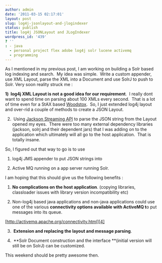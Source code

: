 ```yaml
---
author: admin
date: '2011-03-15 02:17:01'
layout: post
slug: log4j-jsonlayout-and-jlogindexer
status: publish
title: log4j JSONLayout and JLogIndexer
wordpress_id: '439'
? ''
: - java
  - personal project flex adobe log4j solr lucene activemq
  - programming
---
```


As I mentioned in my previous post, I am working on building a Solr based
log indexing and search.  My idea was simple.  Write a custom appender, use
XML Layout, parse the XML into a Document and use SolrJ to push to Solr.
Very soon reality struck me :

**1)  log4j XML Layout is not a good idea for our requirement**.  I really
dont want to spend time on parsing about 100 XMLs every second.  That is a lot
of time even for a StAX based [Woodstox][2].  So, I just extended log4j layout
and over-rid a couple of methods to create a JSON Layout.

2)  Using [Jackson Streaming API][3] to parse the JSON string from the Layout
opened my eyes.  There were too many external dependency libraries (jackson,
solrj and their dependent jars) that I was adding on to the application which
ultimately will all go to the host application.  That is totally insane.

So, I figured out that way to go is to use

1) log4j JMS appender to put JSON strings into

2) Active MQ running on a app server running Solr.

I am hoping that this should give us the following benefits :

1) **No complications on the host application**. (copying libraries,
classloader issues with library version incompatibility etc)

2) Non-log4j based java applications and non-java applications could use one
of the various **connectivity options available with ActiveMQ t**o put
messages into its queue.

[http://activemq.apache.org/connectivity.html][4]

3)  **Extension and replacing the layout and message parsing**.

4)  **Solr Document construction and the interface **(initial version will
still be on SolrJ) can be customized.


This weekend should be pretty awesome then.


   [2]: http://woodstox.codehaus.org/

   [3]: http://wiki.fasterxml.com/JacksonDownload

   [4]: http://activemq.apache.org/connectivity.html (ActiveMQ connectivity
options)

